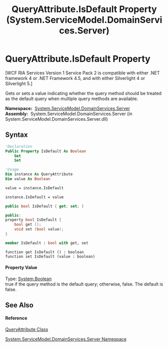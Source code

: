 ﻿---
title: QueryAttribute.IsDefault Property  (System.ServiceModel.DomainServices.Server)
TOCTitle: IsDefault Property
ms:assetid: P:System.ServiceModel.DomainServices.Server.QueryAttribute.IsDefault
ms:mtpsurl: https://msdn.microsoft.com/en-us/library/system.servicemodel.domainservices.server.queryattribute.isdefault(v=VS.91)
ms:contentKeyID: 28754722
ms.date: 01/27/2012
mtps_version: v=VS.91
f1_keywords:
- System.ServiceModel.DomainServices.Server.QueryAttribute.IsDefault
- System.ServiceModel.DomainServices.Server.QueryAttribute.get_IsDefault
- System.ServiceModel.DomainServices.Server.QueryAttribute.set_IsDefault
dev_langs:
- CSharp
- JScript
- VB
- FSharp
- c++
api_location:
- System.ServiceModel.DomainServices.Server.dll
api_name:
- System.ServiceModel.DomainServices.Server.QueryAttribute.get_IsDefault
- System.ServiceModel.DomainServices.Server.QueryAttribute.IsDefault
- System.ServiceModel.DomainServices.Server.QueryAttribute.set_IsDefault
api_type:
- Managed
topic_type:
- apiref
- kbSyntax
product_family_name: VS
ROBOTS: INDEX,FOLLOW
---

# QueryAttribute.IsDefault Property

\[WCF RIA Services Version 1 Service Pack 2 is compatible with either .NET framework 4 or .NET Framework 4.5, and with either Silverlight 4 or Silverlight 5.\]

Gets or sets a value indicating whether the query method should be treated as the default query when multiple query methods are available.

**Namespace:**  [System.ServiceModel.DomainServices.Server](ff423220\(v=vs.91\).md)  
**Assembly:**  System.ServiceModel.DomainServices.Server (in System.ServiceModel.DomainServices.Server.dll)

## Syntax

``` vb
'Declaration
Public Property IsDefault As Boolean
    Get
    Set
```

``` vb
'Usage
Dim instance As QueryAttribute
Dim value As Boolean

value = instance.IsDefault

instance.IsDefault = value
```

``` csharp
public bool IsDefault { get; set; }
```

``` c++
public:
property bool IsDefault {
    bool get ();
    void set (bool value);
}
```

``` fsharp
member IsDefault : bool with get, set
```

``` jscript
function get IsDefault () : boolean
function set IsDefault (value : boolean)
```

#### Property Value

Type: [System.Boolean](https://msdn.microsoft.com/en-us/library/a28wyd50)  
true if the query method is the default query; otherwise, false. The default is false.  

## See Also

#### Reference

[QueryAttribute Class](ff422090\(v=vs.91\).md)

[System.ServiceModel.DomainServices.Server Namespace](ff423220\(v=vs.91\).md)

